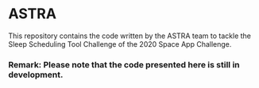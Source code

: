 # ASTRA

This repository contains the code written by the ASTRA team to tackle the Sleep Scheduling Tool Challenge of the 2020 Space App Challenge.

### Remark: Please note that the code presented here is still in development. 
